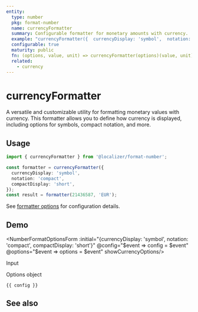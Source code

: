 ```yaml
---
entity:
  type: number
  pkg: format-number
  name: currencyFormatter
  summary: Configurable formatter for monetary amounts with currency.
  example: "currencyFormatter({  currencyDisplay: 'symbol',  notation: 'compact',  compactDisplay: 'short'})(21436587, 'EUR')"
  configurable: true
  maturity: public
  fn: (options, value, unit) => currencyFormatter(options)(value, unit)
  related:
    - currency
---
```


# currencyFormatter <Package name="format-number"/>

A versatile and customizable utility for formatting monetary values with currency. This formatter allows you to define how currency is displayed, including options for symbols, compact notation, and more.

## Usage

```typescript twoslash
import { currencyFormatter } from '@localizer/format-number';

const formatter = currencyFormatter({
  currencyDisplay: 'symbol',
  notation: 'compact',
  compactDisplay: 'short',
});
const result = formatter(21436587, 'EUR');
```

See [formatter options](./options/index.md) for configuration details.

## Demo

<script setup>
  import { ref } from 'vue';
  import { NFormItem } from 'naive-ui/es/form';
  import { NSelect } from 'naive-ui/es/select';
  import { NInputNumber } from 'naive-ui/es/input-number';
  import { NDivider } from 'naive-ui/es/divider';
  import NumberFormatOptionsForm from './NumberFormatOptionsForm.vue';
  import { currencyName } from '@localizer/format';

  const value = ref(21436587);
  const config = ref();
  const options = ref({});

  const unit = ref('EUR');

  const unitOptions = Intl.supportedValuesOf('currency').map(currency => ({label: `${currency} - ${currencyName(currency).localize('en-US')}`, value: currency}));

</script>

<EntityDemo :args="[options, value, unit]">

<NumberFormatOptionsForm :initial="{currencyDisplay: 'symbol', notation: 'compact', compactDisplay: 'short'}" @config="$event => config = $event" @options="$event => options = $event" showCurrencyOptions/>

<NDivider title-placement="left">Input</NDivider>
<NFormItem label="Value"><NInputNumber clearable v-model:value="value" /></NFormItem>
<NFormItem label="Currency"><NSelect filterable v-model:value="unit" :options="unitOptions"/></NFormItem>

<NDivider title-placement="left">Options object</NDivider>

```-vue
{{ config }}
```

</EntityDemo>

## See also

<Entities />
